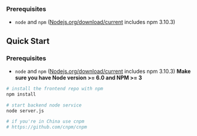 ### Prerequisites
* `node` and `npm` ([Nodejs.org/download/current](https://nodejs.org/en/download/current/) includes npm 3.10.3)

## Quick Start

### Prerequisites
* `node` and `npm` ([Nodejs.org/download/current](https://nodejs.org/en/download/current/) includes npm 3.10.3)
**Make sure you have Node version >= 6.0 and NPM >= 3**

```bash
# install the frontend repo with npm
npm install

# start backend node service
node server.js

# if you're in China use cnpm
# https://github.com/cnpm/cnpm
```